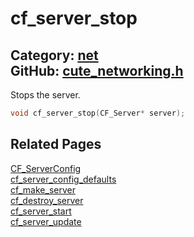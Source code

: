 [//]: # (This file is automatically generated by Cute Framework's docs parser.)
[//]: # (Do not edit this file by hand!)
[//]: # (See: https://github.com/RandyGaul/cute_framework/blob/master/samples/docs_parser.cpp)
[](../header.md ':include')

# cf_server_stop

Category: [net](/api_reference?id=net)  
GitHub: [cute_networking.h](https://github.com/RandyGaul/cute_framework/blob/master/include/cute_networking.h)  
---

Stops the server.

```cpp
void cf_server_stop(CF_Server* server);
```

## Related Pages

[CF_ServerConfig](/net/cf_serverconfig.md)  
[cf_server_config_defaults](/net/cf_server_config_defaults.md)  
[cf_make_server](/net/cf_make_server.md)  
[cf_destroy_server](/net/cf_destroy_server.md)  
[cf_server_start](/net/cf_server_start.md)  
[cf_server_update](/net/cf_server_update.md)  
